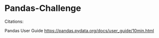 # Pandas-Challenge

Citations:

Pandas User Guide
https://pandas.pydata.org/docs/user_guide/10min.html

